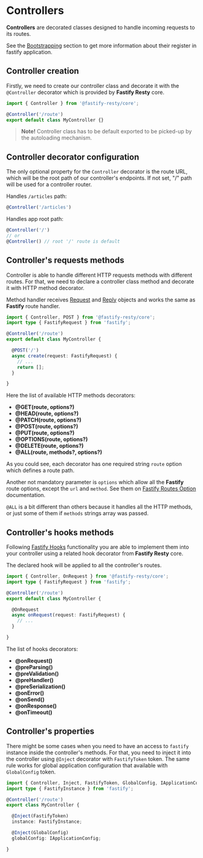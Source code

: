 # Controllers

**Controllers** are decorated classes designed to handle incoming requests 
to its routes.

See the [Bootstrapping](./Bootstrapping.md) section to get more information 
about their register in fastify application.

## Controller creation

Firstly, we need to create our controller class and decorate it with the 
`@Controller` decorator which is provided by **Fastify Resty** core.

```ts
import { Controller } from '@fastify-resty/core';

@Controller('/route')
export default class MyController {}
```

> **Note!** Controller class has to be default exported to be picked-up by 
the autoloading mechanism.

## Controller decorator configuration

The only optional property for the `Controller` decorator is the route URL, 
which will be the root path of our controller's endpoints. If not set, "/" 
path will be used for a controller router.

Handles `/articles` path:

```ts
@Controller('/articles')
```

Handles app root path:

```ts
@Controller('/')
// or
@Controller() // root '/' route is default
```

## Controller's requests methods

Controller is able to handle different HTTP requests methods with different routes. 
For that, we need to declare a controller class method and decorate it with HTTP method decorator.

Method handler receives [Request](https://www.fastify.io/docs/latest/Request/) and 
[Reply](https://www.fastify.io/docs/latest/Reply/) objects and works the same as **Fastify** route handler.

```ts
import { Controller, POST } from '@fastify-resty/core';
import type { FastifyRequest } from 'fastify';

@Controller('/route')
export default class MyController {

  @POST('/')
  async create(request: FastifyRequest) {
    // ...
    return [];
  }

}
```

Here the list of available HTTP methods decorators:

- **@GET(route, options?)**
- **@HEAD(route, options?)**
- **@PATCH(route, options?)**
- **@POST(route, options?)**
- **@PUT(route, options?)**
- **@OPTIONS(route, options?)**
- **@DELETE(route, options?)**
- **@ALL(route, methods?, options?)**

As you could see, each decorator has one required string `route` option which 
defines a route path.

Another not mandatory parameter is `options` which allow all the **Fastify** 
route options, except the `url` and `method`. See them on [Fastify Routes Option](https://www.fastify.io/docs/latest/Routes/#routes-option) documentation.

`@ALL` is a bit different than others because it handles all the HTTP methods, 
or just some of them if `methods` strings array was passed.

## Controller's hooks methods

Following [Fastify Hooks](https://www.fastify.io/docs/latest/Hooks/) functionality 
you are able to implement them into your controller using a related hook decorator 
from **Fastify Resty** core.

The declared hook will be applied to all the controller's routes.

```ts
import { Controller, OnRequest } from '@fastify-resty/core';
import type { FastifyRequest } from 'fastify';

@Controller('/route')
export default class MyController {

  @OnRequest
  async onRequest(request: FastifyRequest) {
    // ...
  }

}
```

The list of hooks decorators:

- **@onRequest()**
- **@preParsing()**
- **@preValidation()**
- **@preHandler()**
- **@preSerialization()**
- **@onError()**
- **@onSend()**
- **@onResponse()**
- **@onTimeout()**

## Controller's properties

There might be some cases when you need to have an access to `fastify` instance inside 
the controller's methods. For that, you need to inject it into the controller using `@Inject` 
decorator with `FastifyToken` token. The same rule works for global application configuration
that available with `GlobalConfig` token.

```ts
import { Controller, Inject, FastifyToken, GlobalConfig, IApplicationConfig } from '@fastify-resty/core';
import type { FastifyInstance } from 'fastify';

@Controller('/route')
export class MyController {

  @Inject(FastifyToken)
  instance: FastifyInstance;

  @Inject(GlobalConfig)
  globalConfig: IApplicationConfig;

}
```
